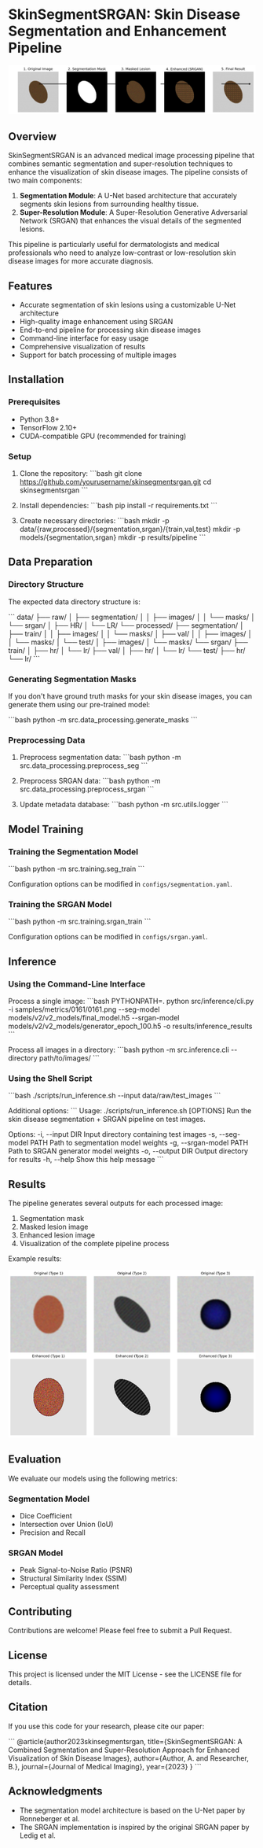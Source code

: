 
# SkinSegmentSRGAN: Skin Disease Segmentation and Enhancement Pipeline

![SkinSegmentSRGAN Pipeline](docs/pipeline_overview.png)

## Overview

SkinSegmentSRGAN is an advanced medical image processing pipeline that combines semantic segmentation and super-resolution techniques to enhance the visualization of skin disease images. The pipeline consists of two main components:

1. **Segmentation Module**: A U-Net based architecture that accurately segments skin lesions from surrounding healthy tissue.
2. **Super-Resolution Module**: A Super-Resolution Generative Adversarial Network (SRGAN) that enhances the visual details of the segmented lesions.

This pipeline is particularly useful for dermatologists and medical professionals who need to analyze low-contrast or low-resolution skin disease images for more accurate diagnosis.

## Features

- Accurate segmentation of skin lesions using a customizable U-Net architecture
- High-quality image enhancement using SRGAN
- End-to-end pipeline for processing skin disease images
- Command-line interface for easy usage
- Comprehensive visualization of results
- Support for batch processing of multiple images

## Installation

### Prerequisites

- Python 3.8+
- TensorFlow 2.10+
- CUDA-compatible GPU (recommended for training)

### Setup

1. Clone the repository:
   \`\`\`bash
   git clone https://github.com/yourusername/skinsegmentsrgan.git
   cd skinsegmentsrgan
   \`\`\`

2. Install dependencies:
   \`\`\`bash
   pip install -r requirements.txt
   \`\`\`

3. Create necessary directories:
   \`\`\`bash
   mkdir -p data/{raw,processed}/{segmentation,srgan}/{train,val,test}
   mkdir -p models/{segmentation,srgan}
   mkdir -p results/pipeline
   \`\`\`

## Data Preparation

### Directory Structure

The expected data directory structure is:

\`\`\`
data/
├── raw/
│   ├── segmentation/
│   │   ├── images/
│   │   └── masks/
│   └── srgan/
│       ├── HR/
│       └── LR/
└── processed/
    ├── segmentation/
    │   ├── train/
    │   │   ├── images/
    │   │   └── masks/
    │   ├── val/
    │   │   ├── images/
    │   │   └── masks/
    │   └── test/
    │       ├── images/
    │       └── masks/
    └── srgan/
        ├── train/
        │   ├── hr/
        │   └── lr/
        ├── val/
        │   ├── hr/
        │   └── lr/
        └── test/
            ├── hr/
            └── lr/
\`\`\`

### Generating Segmentation Masks

If you don't have ground truth masks for your skin disease images, you can generate them using our pre-trained model:

\`\`\`bash
python -m src.data_processing.generate_masks
\`\`\`

### Preprocessing Data

1. Preprocess segmentation data:
   \`\`\`bash
   python -m src.data_processing.preprocess_seg
   \`\`\`

2. Preprocess SRGAN data:
   \`\`\`bash
   python -m src.data_processing.preprocess_srgan
   \`\`\`

3. Update metadata database:
   \`\`\`bash
   python -m src.utils.logger
   \`\`\`

## Model Training

### Training the Segmentation Model

\`\`\`bash
python -m src.training.seg_train
\`\`\`

Configuration options can be modified in `configs/segmentation.yaml`.

### Training the SRGAN Model

\`\`\`bash
python -m src.training.srgan_train
\`\`\`

Configuration options can be modified in `configs/srgan.yaml`.

## Inference

### Using the Command-Line Interface

Process a single image:
\`\`\`bash
PYTHONPATH=. python src/inference/cli.py -i samples/metrics/0161/0161.png   --seg-model models/v2/v2_models/final_model.h5   --srgan-model models/v2/v2_models/generator_epoch_100.h5   -o results/inference_results
\`\`\`

Process all images in a directory:
\`\`\`bash
python -m src.inference.cli --directory path/to/images/
\`\`\`

### Using the Shell Script

\`\`\`bash
./scripts/run_inference.sh --input data/raw/test_images
\`\`\`

Additional options:
\`\`\`
Usage: ./scripts/run_inference.sh [OPTIONS]
Run the skin disease segmentation + SRGAN pipeline on test images.

Options:
  -i, --input DIR      Input directory containing test images
  -s, --seg-model PATH Path to segmentation model weights
  -g, --srgan-model PATH Path to SRGAN generator model weights
  -o, --output DIR     Output directory for results
  -h, --help           Show this help message
\`\`\`

## Results

The pipeline generates several outputs for each processed image:

1. Segmentation mask
2. Masked lesion image
3. Enhanced lesion image
4. Visualization of the complete pipeline process

Example results:

![Example Results](docs/example_results.png)

## Evaluation

We evaluate our models using the following metrics:

### Segmentation Model
- Dice Coefficient
- Intersection over Union (IoU)
- Precision and Recall

### SRGAN Model
- Peak Signal-to-Noise Ratio (PSNR)
- Structural Similarity Index (SSIM)
- Perceptual quality assessment

## Contributing

Contributions are welcome! Please feel free to submit a Pull Request.

## License

This project is licensed under the MIT License - see the LICENSE file for details.

## Citation

If you use this code for your research, please cite our paper:

\`\`\`
@article{author2023skinsegmentsrgan,
  title={SkinSegmentSRGAN: A Combined Segmentation and Super-Resolution Approach for Enhanced Visualization of Skin Disease Images},
  author={Author, A. and Researcher, B.},
  journal={Journal of Medical Imaging},
  year={2023}
}
\`\`\`

## Acknowledgments

- The segmentation model architecture is based on the U-Net paper by Ronneberger et al.
- The SRGAN implementation is inspired by the original SRGAN paper by Ledig et al.

